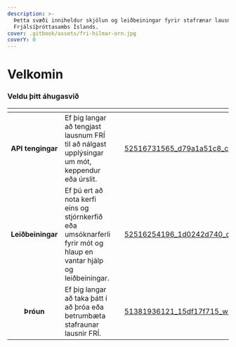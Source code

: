 ```yaml
---
description: >-
  Þetta svæði inniheldur skjölun og leiðbeiningar fyrir stafrænar lausnir
  Frjálsíþróttasambs Íslands.
cover: .gitbook/assets/fri-hilmar-orn.jpg
coverY: 0
---
```


# Velkomin

### Veldu þitt áhugasvið

<table data-view="cards"><thead><tr><th align="center"></th><th></th><th></th><th data-hidden data-card-cover data-type="files"></th><th data-hidden data-card-target data-type="content-ref"></th></tr></thead><tbody><tr><td align="center"><strong>API tengingar</strong></td><td>Ef þig langar að tengjast lausnum FRÍ til að nálgast upplýsingar um mót, keppendur eða úrslit.</td><td></td><td><a href=".gitbook/assets/52516731565_d79a1a51c8_c.jpg">52516731565_d79a1a51c8_c.jpg</a></td><td><a href="api/fyrstu-skref.md">fyrstu-skref.md</a></td></tr><tr><td align="center"><strong>Leiðbeiningar</strong></td><td>Ef þú ert að nota kerfi eins og stjórnkerfið eða umsóknarferli fyrir mót og hlaup en vantar hjálp og leiðbeiningar.</td><td></td><td><a href=".gitbook/assets/52516254196_1d0242d740_c.jpg">52516254196_1d0242d740_c.jpg</a></td><td><a href="throun/fyrstu-skref.md">fyrstu-skref.md</a></td></tr><tr><td align="center"><strong>Þróun</strong></td><td>Ef þig langar að taka þátt í að þróa eða betrumbæta stafraunar lausnir FRÍ.</td><td></td><td><a href=".gitbook/assets/51381936121_15df17f715_w.jpg">51381936121_15df17f715_w.jpg</a></td><td><a href="leidbeiningar/fyrstu-skref.md">fyrstu-skref.md</a></td></tr></tbody></table>

